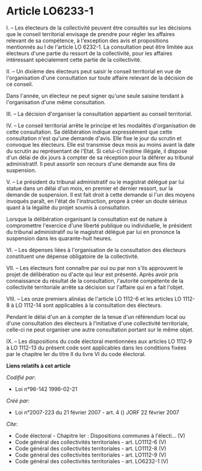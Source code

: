 # Article LO6233-1

I. – Les électeurs de la collectivité peuvent être consultés sur les décisions que le conseil territorial envisage de prendre
pour régler les affaires relevant de sa compétence, à l'exception des avis et propositions mentionnés au I de l'article LO
6232-1. La consultation peut être limitée aux électeurs d'une partie du ressort de la collectivité, pour les affaires
intéressant spécialement cette partie de la collectivité. 

II. – Un dixième des électeurs peut saisir le conseil territorial en vue de l'organisation d'une consultation sur toute
affaire relevant de la décision de ce conseil. 

Dans l'année, un électeur ne peut signer qu'une seule saisine tendant à l'organisation d'une même consultation. 

III. – La décision d'organiser la consultation appartient au conseil territorial. 

IV. – Le conseil territorial arrête le principe et les modalités d'organisation de cette consultation. Sa délibération
indique expressément que cette consultation n'est qu'une demande d'avis. Elle fixe le jour du scrutin et convoque les
électeurs. Elle est transmise deux mois au moins avant la date du scrutin au représentant de l'Etat. Si celui-ci l'estime
illégale, il dispose d'un délai de dix jours à compter de sa réception pour la déférer au tribunal administratif. Il peut
assortir son recours d'une demande aux fins de suspension. 

V. – Le président du tribunal administratif ou le magistrat délégué par lui statue dans un délai d'un mois, en premier et
dernier ressort, sur la demande de suspension. Il est fait droit à cette demande si l'un des moyens invoqués paraît, en
l'état de l'instruction, propre à créer un doute sérieux quant à la légalité du projet soumis à consultation. 

Lorsque la délibération organisant la consultation est de nature à compromettre l'exercice d'une liberté publique ou
individuelle, le président du tribunal administratif ou le magistrat délégué par lui en prononce la suspension dans les
quarante-huit heures. 

VI. – Les dépenses liées à l'organisation de la consultation des électeurs constituent une dépense obligatoire de la
collectivité. 

VII. – Les électeurs font connaître par oui ou par non s'ils approuvent le projet de délibération ou d'acte qui leur est
présenté. Après avoir pris connaissance du résultat de la consultation, l'autorité compétente de la collectivité territoriale
arrête sa décision sur l'affaire qui en a fait l'objet. 

VIII. – Les onze premiers alinéas de l'article LO 1112-6 et les articles LO 1112-8 à LO 1112-14 sont applicables à la
consultation des électeurs. 

Pendant le délai d'un an à compter de la tenue d'un référendum local ou d'une consultation des électeurs à l'initiative d'une
collectivité territoriale, celle-ci ne peut organiser une autre consultation portant sur le même objet. 

IX. – Les dispositions du code électoral mentionnées aux articles LO 1112-9 à LO 1112-13 du présent code sont applicables
dans les conditions fixées par le chapitre Ier du titre II du livre VI du code électoral.

**Liens relatifs à cet article**

_Codifié par_:

  - Loi n°96-142 1996-02-21

_Créé par_:

  - Loi n°2007-223 du 21 février 2007 - art. 4 () JORF 22 février 2007

_Cite_:

  - Code électoral -  Chapitre Ier : Dispositions communes à l'électi... (V)
  - Code général des collectivités territoriales - art. LO1112-6 (V)
  - Code général des collectivités territoriales - art. LO1112-8 (V)
  - Code général des collectivités territoriales - art. LO1112-9 (V)
  - Code général des collectivités territoriales - art. LO6232-1 (V)
